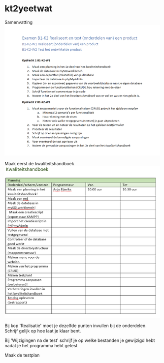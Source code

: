 # kt2yeetwat
Samenvatting
![samenvatting](https://github.com/siwaipang/kt2yeetwat/blob/main/samenvatting.png)

 Maak eerst de kwaliteitshandboek
 ![kwaliteitshandboek](https://github.com/siwaipang/kt2yeetwat/blob/main/kwaliteitshandboek.png)
 
 Bij kop 'Realisatie' moet je dezelfde punten invullen bij de onderdelen. Schrijf gelijk op hoe laat je klaar bent.
 
 Bij 'Wijzigingen na de test' schrijf je op welke bestanden je gewijzigd hebt nadat je het programma hebt getest
 
 Maak de testplan
